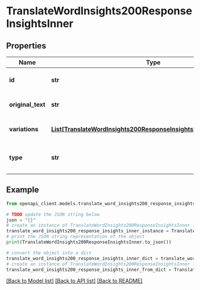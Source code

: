 # TranslateWordInsights200ResponseInsightsInner


## Properties

Name | Type | Description | Notes
------------ | ------------- | ------------- | -------------
**id** | **str** | Identifier matching the marker in marked_translation | [optional] 
**original_text** | **str** | The original word or phrase from the translated text | [optional] 
**variations** | [**List[TranslateWordInsights200ResponseInsightsInnerVariationsInner]**](TranslateWordInsights200ResponseInsightsInnerVariationsInner.md) | Alternative expressions with explanations | [optional] 
**type** | **str** | Category of the insight in the explanation language | [optional] 

## Example

```python
from openapi_client.models.translate_word_insights200_response_insights_inner import TranslateWordInsights200ResponseInsightsInner

# TODO update the JSON string below
json = "{}"
# create an instance of TranslateWordInsights200ResponseInsightsInner from a JSON string
translate_word_insights200_response_insights_inner_instance = TranslateWordInsights200ResponseInsightsInner.from_json(json)
# print the JSON string representation of the object
print(TranslateWordInsights200ResponseInsightsInner.to_json())

# convert the object into a dict
translate_word_insights200_response_insights_inner_dict = translate_word_insights200_response_insights_inner_instance.to_dict()
# create an instance of TranslateWordInsights200ResponseInsightsInner from a dict
translate_word_insights200_response_insights_inner_from_dict = TranslateWordInsights200ResponseInsightsInner.from_dict(translate_word_insights200_response_insights_inner_dict)
```
[[Back to Model list]](../README.md#documentation-for-models) [[Back to API list]](../README.md#documentation-for-api-endpoints) [[Back to README]](../README.md)


